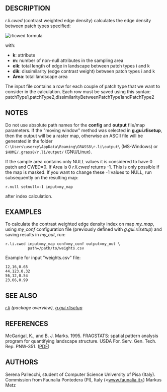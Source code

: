 ## DESCRIPTION

*r.li.cwed* (contrast weighted edge density) calculates the edge density
between patch types specified:

![rlicwed formula](rlicwed_formula.png)

with:

- **k**: attribute
- **m**: number of non-null attributes in the sampling area
- **e<span class="small"><span class="small">ik</span></span>**: total
  length of edge in landscape between patch types i and k
- **d<span class="small"><span class="small">ik</span></span>**:
  dissimilarity (edge contrast weight) between patch types i and k
- **Area**: total landscape area

The input file contains a row for each couple of patch type that we want
to consider in the calculation. Each row must be saved using this
syntax:
<span class="small">patchType1,patchType2,dissimilarityBetweenPatchType1andPatchType2</span>

## NOTES

Do not use absolute path names for the **config** and **output**
file/map parameters. If the "moving window" method was selected in
**g.gui.rlisetup**, then the output will be a raster map, otherwise an
ASCII file will be generated in the folder
`C:\Users\userxy\AppData\Roaming\GRASS8\r.li\output\` (MS-Windows) or
`$HOME/.grass8/r.li/output/` (GNU/Linux).

If the sample area contains only NULL values it is considered to have 0
patch and CWED=0. If Area is 0 *r.li.cwed* returns -1. This is only
possible if the map is masked.
If you want to change these -1 values to NULL, run subsequently on the
resulting map:

```shell
r.null setnull=-1 input=my_map
```

after index calculation.

## EXAMPLES

To calculate the contrast weighted edge density index on map *my_map*,
using *my_conf* configuration file (previously defined with
*g.gui.rlisetup*) and saving results in *my_out*, run:

```shell
r.li.cwed input=my_map conf=my_conf output=my_out \
          path=/path/to/weights.csv
```

Example for input "weights.csv" file:

```shell
12,16,0.65
44,123,0.32
56,12,0.54
23,66,0.99
```

## SEE ALSO

*[r.li](r.li.md) (package overview),
[g.gui.rlisetup](g.gui.rlisetup.md)*

## REFERENCES

McGarigal, K., and B. J. Marks. 1995. FRAGSTATS: spatial pattern
analysis program for quantifying landscape structure. USDA For. Serv.
Gen. Tech. Rep. PNW-351. ([PDF](https://doi.org/10.2737/PNW-GTR-351))

## AUTHORS

Serena Pallecchi, student of Computer Science University of Pisa
(Italy).
Commission from Faunalia Pontedera (PI), Italy (<www.faunalia.it>)
Markus Metz
